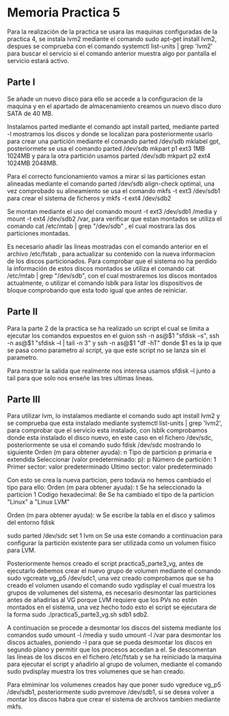 # Memoria Practica 5

Para la realización de la practica se usara las maquinas configuradas de la practica 4, se instala lvm2 mediante el comando
sudo apt-get install lvm2, despues se comprueba con el comando systemctl list-units | grep 'lvm2' para buscar el servicio
si el comando anterior muestra algo por pantalla el servicio estará activo.

## Parte I

Se añade un nuevo disco para ello se accede a la configuracion de la maquina y en el apartado de almacenamiento creamos un nuevo disco duro SATA
de 40 MB.

Instalamos parted mediante el comando apt install parted, mediante parted -l mostramos los discos y donde se localizan para posteriormente usarlo
para crear una partición mediante el comando parted /dev/sdb mklabel gpt, posteriormete se usa el comando parted /dev/sdb mkpart p1 ext3 1MB 1024MB y para la otra partición usamos parted /dev/sdb mkpart p2 ext4 1024MB 2048MB.

Para el correcto funcionamiento vamos a mirar si las particiones estan alineadas mediante el comando parted /dev/sdb align-check optimal, una vez comprobado su alineamiento se usa el comando mkfs -t ext3 /dev/sdb1 para crear el sistema de ficheros y mkfs -t ext4 /dev/sdb2

Se montan mediante el uso del comando mount -t ext3 /dev/sdb1 /media y mount -t ext4 /dev/sdb2 /var, para verificar que estan montados se utiliza el comando
cat /etc/mtab | grep "/dev/sdb" , el cual mostrara las dos particiones montadas.

Es necesario añadir las lineas mostradas con el comando anterior en el archivo /etc/fstab , para actualizar su contenido con la nueva informacion de los discos particionados. Para comprobar que el sistema no ha perdido la información de estos discos montados se utiliza el comando cat /etc/mtab | grep "/dev/sdb", con el cual mostraremos los discos montados actualmente, o utilizar el comando lsblk para listar los dispositivos de bloque comprobando que esta todo igual que antes de reiniciar.

## Parte II

Para la parte 2 de la practica se ha realizado un script el cual se limita a ejecutar los comandos expuestos en el guion ssh -n as@$1 "sfdisk –s", ssh -n as@$1 "sfdisk –l | tail -n 3" y ssh -n as@$1 "df -hT" donde $1 es la ip que se pasa como parametro al script, ya que este script no se lanza sin el parametro.

Para mostrar la salida que realmente nos interesa usamos sfdisk –l junto a tail para que solo nos enseñe las tres ultimas lineas.

## Parte III

Para utilizar lvm, lo instalamos mediante el comando sudo apt install lvm2 y se comprueba que esta instalado mediante systemctl list-units | grep 'lvm2', para comprobar que el servicio esta instalado, con lsblk comprobamos donde esta instalado el disco nuevo, en este caso en el fichero /dev/sdc, posteriormente se usa el
comando sudo fdisk /dev/sdc mostrando lo siguiente
Orden (m para obtener ayuda): n
Tipo de particion
p primaria
e extendida
Seleccionar (valor predeterminado: p): p
Número de partición: 1
Primer sector: valor predeterminado
Ultimo sector: valor predeterminado

Con esto se crea la nueva particion, pero todavia no hemos cambiado el tipo para ello:
Orden (m para obtener ayuda): t
Se ha seleccionado la particion 1
Codigo hexadecimal: 8e
Se ha cambiado el tipo de la particion "Linux" a "Linux LVM"

Orden (m para obtener ayuda): w
Se escribe la tabla en el disco y salimos del entorno fdisk

sudo parted /dev/sdc set 1 lvm on
Se usa este comando a continuacion para configurar la partición existente para ser utilizada como un volumen físico para LVM.

Posteriormente hemos creado el script practica5_parte3_vg, antes de ejecutarlo debemos crear el nuevo grupo de volumen mediante el comando sudo vgcreate vg_p5 /dev/sdc1, una vez creado comprobamos que se ha creado el volumen usando el comando sudo vgdisplay el cual muestra los grupos de volumenes del sistema, es necesario desmontar las particiones antes de añadirlas al VG porque LVM requiere que los PVs no estén montados en el sistema, una vez hecho todo esto el script se ejecutara de la forma sudo ./practica5_parte3_vg.sh sdb1 sdb2.

A continuación se procede a desmontar los discos del sistema mediante los comandos sudo umount -l /media y sudo umount -l /var para desmontar los discos actuales, poniendo -l para que se pueda desmontar los discos en segundo plano y permitir que los procesos accedan a el. Se descomentan las lineas de los discos en el fichero /etc/fstab y se ha reiniciado la maquina para ejecutar el script y añadirlo al grupo de volumen, mediante el comando sudo pvdisplay muestra los tres volumenes que se han creado.

Para elmiminar los volumenes creados hay que poner sudo vgreduce vg_p5 /dev/sdb1, posteriormente sudo pvremove /dev/sdb1, si se desea volver a montar los discos habra que crear el sistema de archivos tambien mediante mkfs.
